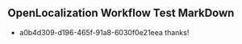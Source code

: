 ## OpenLocalization Workflow Test MarkDown
* a0b4d309-d196-465f-91a8-6030f0e21eea 
thanks!<!--HONumber=Mar16_HO3-->
